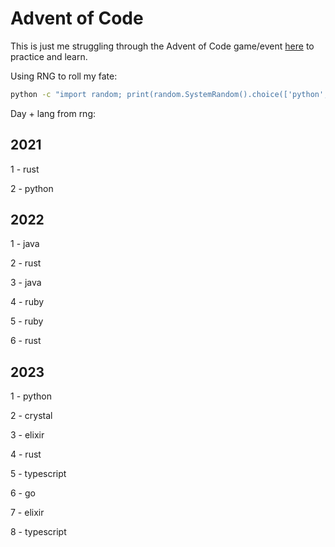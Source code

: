 # Advent of Code 

This is just me struggling through the Advent of Code game/event [here](https://adventofcode.com/) to practice and learn.


Using RNG to roll my fate:

```sh
python -c "import random; print(random.SystemRandom().choice(['python', 'typescript', 'go', 'rust', 'elixir', 'ruby', 'crystal', 'java']))"
```

Day + lang from rng:

## 2021

1 - rust

2 - python

## 2022

1 - java

2 - rust

3 - java

4 - ruby

5 - ruby

6 - rust

## 2023

1 - python

2 - crystal

3 - elixir

4 - rust

5 - typescript 

6 - go

7 - elixir

8 - typescript
